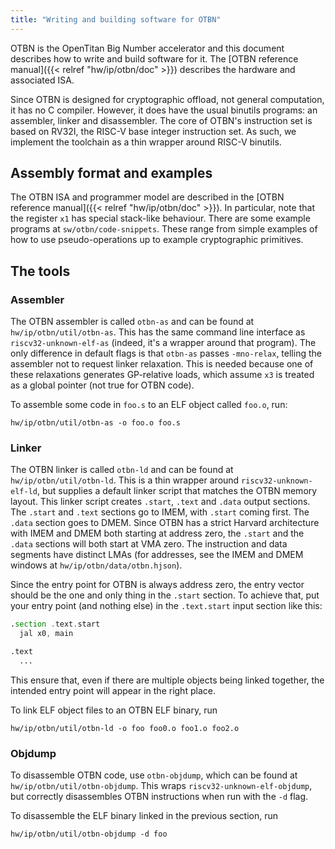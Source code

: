 ```yaml
---
title: "Writing and building software for OTBN"
---
```


OTBN is the OpenTitan Big Number accelerator and this document describes how to write and build software for it.
The [OTBN reference manual]({{< relref "hw/ip/otbn/doc" >}}) describes the hardware and associated ISA.

Since OTBN is designed for cryptographic offload, not general computation, it has no C compiler.
However, it does have the usual binutils programs: an assembler, linker and disassembler.
The core of OTBN's instruction set is based on RV32I, the RISC-V base integer instruction set.
As such, we implement the toolchain as a thin wrapper around RISC-V binutils.

## Assembly format and examples

The OTBN ISA and programmer model are described in the [OTBN reference manual]({{< relref "hw/ip/otbn/doc" >}}).
In particular, note that the register `x1` has special stack-like behaviour.
There are some example programs at `sw/otbn/code-snippets`.
These range from simple examples of how to use pseudo-operations up to example cryptographic primitives.

## The tools

### Assembler

The OTBN assembler is called `otbn-as` and can be found at `hw/ip/otbn/util/otbn-as`.
This has the same command line interface as `riscv32-unknown-elf-as` (indeed, it's a wrapper around that program).
The only difference in default flags is that `otbn-as` passes `-mno-relax`, telling the assembler not to request linker relaxation.
This is needed because one of these relaxations generates GP-relative loads, which assume `x3` is treated as a global pointer (not true for OTBN code).

To assemble some code in `foo.s` to an ELF object called `foo.o`, run:
```shell
hw/ip/otbn/util/otbn-as -o foo.o foo.s
```

### Linker

The OTBN linker is called `otbn-ld` and can be found at `hw/ip/otbn/util/otbn-ld`.
This is a thin wrapper around `riscv32-unknown-elf-ld`, but supplies a default linker script that matches the OTBN memory layout.
This linker script creates `.start`, `.text` and `.data` output sections.
The `.start` and `.text` sections go to IMEM, with `.start` coming first.
The `.data` section goes to DMEM.
Since OTBN has a strict Harvard architecture with IMEM and DMEM both starting at address zero, the `.start` and the `.data` sections will both start at VMA zero.
The instruction and data segments have distinct LMAs (for addresses, see the IMEM and DMEM windows at `hw/ip/otbn/data/otbn.hjson`).

Since the entry point for OTBN is always address zero, the entry vector should be the one and only thing in the `.start` section.
To achieve that, put your entry point (and nothing else) in the `.text.start` input section like this:
```asm
.section .text.start
  jal x0, main

.text
  ...
```
This ensure that, even if there are multiple objects being linked together, the intended entry point will appear in the right place.

To link ELF object files to an OTBN ELF binary, run
```shell
hw/ip/otbn/util/otbn-ld -o foo foo0.o foo1.o foo2.o
```

### Objdump

To disassemble OTBN code, use `otbn-objdump`, which can be found at `hw/ip/otbn/util/otbn-objdump`.
This wraps `riscv32-unknown-elf-objdump`, but correctly disassembles OTBN instructions when run with the `-d` flag.

To disassemble the ELF binary linked in the previous section, run
```shell
hw/ip/otbn/util/otbn-objdump -d foo
```
